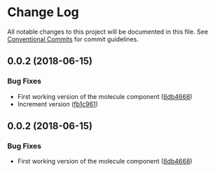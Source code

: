 # Change Log

All notable changes to this project will be documented in this file.
See [Conventional Commits](https://conventionalcommits.org) for commit guidelines.

<a name="0.0.2"></a>
## 0.0.2 (2018-06-15)


### Bug Fixes

* First working version of the molecule component ([6db4668](https://github.com/OpenChemistry/oc-web-components/commit/6db4668))
* Increment version ([fb1c961](https://github.com/OpenChemistry/oc-web-components/commit/fb1c961))




<a name="0.0.2"></a>
## 0.0.2 (2018-06-15)


### Bug Fixes

* First working version of the molecule component ([6db4668](https://github.com/OpenChemistry/oc-web-components/commit/6db4668))
